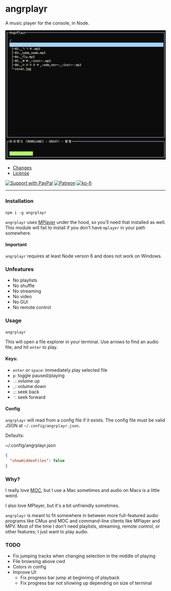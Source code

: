 # angrplayr

A music player for the console, in Node.

![screenshot](/screenshot.png?raw=true)

* [Changes](./CHANGES.md)
* [License](./LICENSE.md)

[![Support with PayPal](https://img.shields.io/badge/paypal-donate-yellow.png)](https://paypal.me/zacanger) [![Patreon](https://img.shields.io/badge/patreon-donate-yellow.svg)](https://www.patreon.com/zacanger) [![ko-fi](https://img.shields.io/badge/donate-KoFi-yellow.svg)](https://ko-fi.com/U7U2110VB)

--------

### Installation

`npm i -g angrplayr`

`angrplayr` uses [MPlayer](http://www.mplayerhq.hu/design7/dload.html) under the
hood, so you'll need that installed as well. This module will fail to install if
you don't have `mplayer` in your path somewhere.

#### Important

`angrplayr` requires at least Node verson 6 and does not work on Windows.

### Unfeatures

* No playlists
* No shuffle
* No streaming
* No video
* No GUI
* No remote control

### Usage

`angrplayr`

This will open a file explorer in your terminal. Use arrows to find an audio
file, and hit `enter` to play.

#### Keys:

* `enter` or `space`: immediately play selected file
* `p`: toggle paused/playing
* `.`: volume up
* `,`: volume down
* `;`: seek back
* `'`: seek forward

#### Config

`angrplayr` will read from a config file if it exists.
The config file must be valid JSON at `~/.config/angrplayr.json`.

Defaults:

~/.config/angrplayr.json
```json
{
  "showHiddenFiles": false
}
```

### Why?

I really love [MOC](https://github.com/jonsafari/mocp), but I use a Mac
sometimes and audio on Macs is a little weird.

I also love MPlayer, but it's a bit unfriendly sometimes.

`angrplayr` is meant to fit somewhere in between more full-featured audio
programs like CMus and MOC and command-line clients like MPlayer and MPV. Most
of the time I don't need playlists, streaming, remote control, or other
features; I just want to play audio.

### TODO

* Fix jumping tracks when changing selection in the middle of playing
* File browsing above cwd
* Colors in config
* Improve UI:
  * Fix progress bar jump at beginning of playback
  * Fix progress bar not showing up depending on size of terminal
